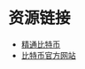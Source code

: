 # 资源链接
- [精通比特币](http://zhibimo.com/read/wang-miao/mastering-bitcoin/Preface.html)
- [比特币官方网站](https://bitcoin.org/en/)

